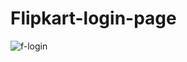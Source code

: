 # Flipkart-login-page

![f-login](https://github.com/Maz801054/Flipkart-login-page/assets/134128123/75e6aee1-f155-4020-904a-837794251501)
